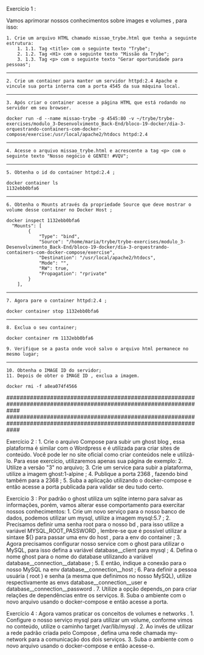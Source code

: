 Exercício 1 :

Vamos aprimorar nossos conhecimentos sobre images e volumes , para isso:

    1. Crie um arquivo HTML chamado missao_trybe.html que tenha a seguinte estrutura: 
        1. 1.1. Tag <title> com o seguinte texto "Trybe"; 
        2. 1.2. Tag <H1> com o seguinte texto "Missão da Trybe"; 
        3. 1.3. Tag <p> com o seguinte texto "Gerar oportunidade para pessoas";

-------------------------------------------------------------------------------------------------------------------    
    2. Crie um container para manter um servidor httpd:2.4 Apache e vincule sua porta interna com a porta 4545 da sua máquina local.

-------------------------------------------------------------------------------------------------------------------  
    3. Após criar o container acesse a página HTML que está rodando no servidor em seu browser.
    
    docker run -d --name missao-trybe -p 4545:80 -v ~/trybe/trybe-exercises/modulo_3-Desenvolvimento_Back-End/bloco-19-docker/dia-3-orquestrando-containers-com-docker-compose/exercise:/usr/local/apache2/htdocs httpd:2.4

-------------------------------------------------------------------------------------------------------------------

    4. Acesse o arquivo missao_trybe.html e acrescente a tag <p> com o seguinte texto "Nosso negócio é GENTE! #VQV";

-------------------------------------------------------------------------------------------------------------------    
    5. Obtenha o id do container httpd:2.4 ;

    docker container ls
    1132ebb0bfa6

-------------------------------------------------------------------------------------------------------------------

    6. Obtenha o Mounts através da propriedade Source que deve mostrar o volume desse container no Docker Host ;

    docker inspect 1132ebb0bfa6
      "Mounts": [
            {
                "Type": "bind",
                "Source": "/home/maria/trybe/trybe-exercises/modulo_3-Desenvolvimento_Back-End/bloco-19-docker/dia-3-orquestrando-containers-com-docker-compose/exercise",
                "Destination": "/usr/local/apache2/htdocs",
                "Mode": "",
                "RW": true,
                "Propagation": "rprivate"
            }
        ],

-------------------------------------------------------------------------------------------------------------------

    7. Agora pare o container httpd:2.4 ;

    docker container stop 1132ebb0bfa6

-------------------------------------------------------------------------------------------------------------------

    8. Exclua o seu container;

    docker container rm 1132ebb0bfa6

    9. Verifique se a pasta onde você salvo o arquivo html permanece no mesmo lugar;

-------------------------------------------------------------------------------------------------------------------

    10. Obtenha o IMAGE ID do servidor;
    11. Depois de obter o IMAGE ID , exclua a imagem.

    docker rmi -f a8ea074f4566

####################################################################################################################
####################################################################################################################

Exercício 2 :
    1. Crie o arquivo Compose para subir um ghost blog , essa plataforma é similar com o Wordpress e é utilizada para criar sites de conteúdo. Você pode ler no site oficial como criar conteúdos nele e utilizá-lo. Para esse exercício, utilizaremos apenas sua página de exemplo:
    2. Utilize a versão "3" no arquivo;
    3. Crie um service para subir a plataforma, utilize a imagem ghost:1-alpine ;
    4. Publique a porta 2368 , fazendo bind também para a 2368 ;
    5. Suba a aplicação utilizando o docker-compose e então acesse a porta publicada para validar se deu tudo certo.




Exercício 3 :
Por padrão o ghost utiliza um sqlite interno para salvar as informações, porém, vamos alterar esse comportamento para exercitar nossos conhecimentos:
    1. Crie um novo serviço para o nosso banco de dados, podemos utilizar um mysql, utilize a imagem mysql:5.7 ;
    2. Precisamos definir uma senha root para o nosso bd , para isso utilize a variável MYSQL_ROOT_PASSWORD , lembre-se que é possível utilizar a sintaxe ${} para passar uma env do host , para a env do container ;
    3. Agora precisamos configurar nosso service com o ghost para utilizar o MySQL, para isso defina a variável database__client para mysql ;
    4. Defina o nome ghost para o nome do database utilizando a variável database__connection__database ;
    5. E então, indique a conexão para o nosso MySQL na env database__connection__host ;
    6. Para definir a pessoa usuária ( root ) e senha (a mesma que definimos no nosso MySQL), utilize respectivamente as envs database__connection__user e database__connection__password .
    7. Utilize a opção depends_on para criar relações de dependências entre os serviços.
    8. Suba o ambiente com o novo arquivo usando o docker-compose e então acesse a porta.
      
Exercício 4 :
Agora vamos praticar os conceitos de volumes e networks .
    1. Configure o nosso serviço mysql para utilizar um volume, conforme vimos no conteúdo, utilize o caminho target /var/lib/mysql .
    2. Ao invés de utilizar a rede padrão criada pelo Compose , defina uma rede chamada my-network para a comunicação dos dois serviços.
    3. Suba o ambiente com o novo arquivo usando o docker-compose e então acesse-o.